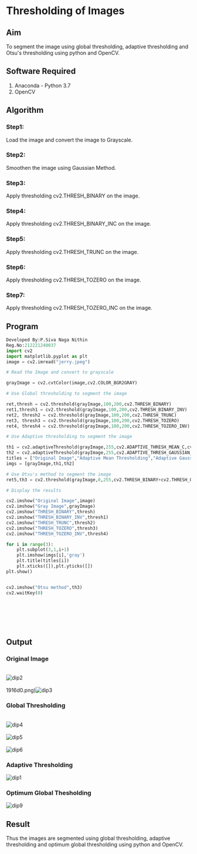 # Thresholding of Images
## Aim
To segment the image using global thresholding, adaptive thresholding and Otsu's thresholding using python and OpenCV.

## Software Required
1. Anaconda - Python 3.7
2. OpenCV

## Algorithm

### Step1:
Load the image and convert the image to Grayscale.



### Step2:
Smoothen the image using Gaussian Method.




### Step3:
Apply thresholding cv2.THRESH_BINARY on the image.



### Step4:
Apply thresholding cv2.THRESH_BINARY_INC on the image.




### Step5:
Apply thresholding cv2.THRESH_TRUNC on the image.



### Step6:
Apply thresholding cv2.THRESH_TOZERO on the image.



### Step7:
Apply thresholding cv2.THRESH_TOZERO_INC on the image.





## Program

```python
Developed By:P.Siva Naga Nithin
Reg.No:212221240037
import cv2
import matplotlib.pyplot as plt
image = cv2.imread("jerry.jpeg")

# Read the Image and convert to grayscale

grayImage = cv2.cvtColor(image,cv2.COLOR_BGR2GRAY)

# Use Global thresholding to segment the image

ret,thresh = cv2.threshold(grayImage,100,200,cv2.THRESH_BINARY)
ret1,thresh1 = cv2.threshold(grayImage,100,200,cv2.THRESH_BINARY_INV)
ret2, thresh2 = cv2.threshold(grayImage,100,200,cv2.THRESH_TRUNC)
ret3, thresh3 = cv2.threshold(grayImage,100,200,cv2.THRESH_TOZERO)
ret4, thresh4 = cv2.threshold(grayImage,100,200,cv2.THRESH_TOZERO_INV)

# Use Adaptive thresholding to segment the image

th1 = cv2.adaptiveThreshold(grayImage,255,cv2.ADAPTIVE_THRESH_MEAN_C,cv2.THRESH_BINARY,11,2)
th2 = cv2.adaptiveThreshold(grayImage,255,cv2.ADAPTIVE_THRESH_GAUSSIAN_C,cv2.THRESH_BINARY,11,2)
titles = ["Original Image","Adaptive Mean Thresholding","Adaptive Gaussian Thresholding"]
imgs = [grayImage,th1,th2]

# Use Otsu's method to segment the image 
ret5,th3 = cv2.threshold(grayImage,0,255,cv2.THRESH_BINARY+cv2.THRESH_OTSU)

# Display the results

cv2.imshow("Original Image",image)
cv2.imshow("Gray Image",grayImage)
cv2.imshow("THRESH_BINARY",thresh)
cv2.imshow("THRESH_BINARY_INV",thresh1)
cv2.imshow("THRESH_TRUNC",thresh2)
cv2.imshow("THRESH_TOZERO",thresh3)
cv2.imshow("THRESH_TOZERO_INV",thresh4)

for i in range(3):
    plt.subplot(3,1,i+1)
    plt.imshow(imgs[i],'gray')
    plt.title(titles[i])
    plt.xticks([]),plt.yticks([])
plt.show()


cv2.imshow("Otsu method",th3)
cv2.waitKey(0)








```
## Output

### Original Image
<br>![dip2](https://user-images.githubusercontent.com/94154780/169657591-3acc6f32-d761-43c6-b4f7-5ef08af697e7.png)<br>
<br>1916d0.png)![dip3](https://user-images.githubusercontent.com/94154780/169658123-bc01f063-3234-4ece-8390-5320d772a3e9.png)<br>



### Global Thresholding
<br>![dip4](https://user-images.githubusercontent.com/94154780/169658023-a974fbf8-e6d9-44cd-9bb3-d23b843dd104.png)<br>
<br>![dip5](https://user-images.githubusercontent.com/94154780/169658042-aa27dfe4-20c3-43ba-a751-6c89badb044c.png)<br>
<br>![dip6](https://user-images.githubusercontent.com/94154780/169658065-1808988e-da91-429c-9148-e87b13bfc086.png)<br>


### Adaptive Thresholding
![dip1](https://user-images.githubusercontent.com/94154780/169657657-4e58be00-3e70-4039-a25c-d02567ba7bcb.png)

### Optimum Global Thesholding 
![dip9](https://user-images.githubusercontent.com/94154780/169658182-3fde12e2-bb1d-4000-88f6-683c871197f2.png)


## Result
Thus the images are segmented using global thresholding, adaptive thresholding and optimum global thresholding using python and OpenCV.

